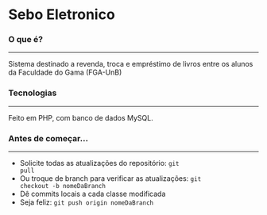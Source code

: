 Sebo Eletronico
==============

### O que é?
-----------
Sistema destinado a revenda, troca e empréstimo de livros entre os alunos da Faculdade do Gama (FGA-UnB)


### Tecnologias
-----------
Feito em PHP, com banco de dados MySQL.

### Antes de começar...
-----------

* Solicite todas as atualizações do repositório: <code>git pull</code>
* Ou troque de branch para verificar as atualizações: <code>git checkout -b nomeDaBranch</code>
* Dê commits locais a cada classe modificada
* Seja feliz: <code>git push origin nomeDaBranch</code>








































































































